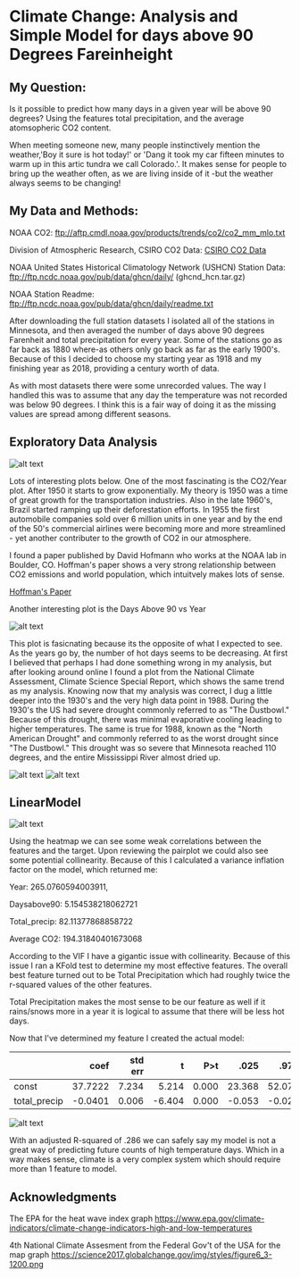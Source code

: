 # Climate Change: Analysis and Simple Model for days above 90 Degrees Fareinheight

## My Question:

Is it possible to predict how many days in a given year will be above 90 degrees? Using the features total precipitation, and the average atomsopheric CO2 content.





When meeting someone new, many people instinctively mention the weather,'Boy it sure is hot today!' or 'Dang it took my car fifteen minutes to warm up in this artic tundra we call Colorado.'. It makes sense for people to bring up the weather often, as we are living inside of it -but the weather always seems to be changing! 


## My Data and Methods:
NOAA CO2: 
ftp://aftp.cmdl.noaa.gov/products/trends/co2/co2_mm_mlo.txt

Division of Atmospheric Research, CSIRO CO2 Data: 
[CSIRO CO2 Data](https://cdiac.ess-dive.lbl.gov/ftp/trends/co2/lawdome.combined.dat)

NOAA United States Historical Climatology Network (USHCN) Station Data:
ftp://ftp.ncdc.noaa.gov/pub/data/ghcn/daily/ (ghcnd_hcn.tar.gz)

NOAA Station Readme:
ftp://ftp.ncdc.noaa.gov/pub/data/ghcn/daily/readme.txt

After downloading the full station datasets I isolated all of the stations in Minnesota, and then averaged the number of days above 90 degrees Farenheit and total precipitation for every year. Some of the stations go as far back as 1880 where-as others only go back as far as the early 1900's. Because of this I decided to choose my starting year as 1918 and my finishing year as 2018, providing a century worth of data. 

As with most datasets there were some unrecorded values. The way I handled this was to assume that any day the temperature was not recorded was below 90 degrees. I think this is a fair way of doing it as the missing values are spread among different seasons.

## Exploratory Data Analysis
![alt text](images/pairplot.png)

Lots of interesting plots below. One of the most fascinating is the CO2/Year plot. After 1950 it starts to grow exponentially. My theory is 1950 was a time of great growth for the transportation industries. Also in the late 1960's, Brazil started ramping up their deforestation efforts. In 1955 the first automobile companies sold over 6 million units in one year and by the end of the 50's commercial airlines were becoming more and more streamlined - yet another contributer to the growth of CO2 in our atmosphere.

I found a paper published by David Hofmann who works at the NOAA lab in Boulder, CO. Hoffman's paper shows a very strong relationship between CO2 emissions and world population, which intuitvely makes lots of sense.

[Hoffman's Paper](https://www.google.com/url?sa=t&rct=j&q=&esrc=s&source=web&cd=1&cad=rja&uact=8&ved=2ahUKEwjouuH2krzgAhWJrFQKHZilAm8QFjAAegQIChAC&url=https%3A%2F%2Fams.confex.com%2Fams%2Fpdfpapers%2F144105.pdf&usg=AOvVaw1Qgv2cLAc_YmQHCkt6mfOm)

Another interesting plot is the Days Above 90 vs Year

![alt text](images/zoomedindaysabove90.png)

This plot is fasicnating because its the opposite of what I expected to see. As the years go by, the number of hot days seems to be decreasing. At first I believed that perhaps I had done something wrong in my analysis, but after looking around online I found a plot from the National Climate Assessment, Climate Science Special Report, which shows the same trend as my analysis. Knowing now that my analysis was correct, I dug a little deeper into the 1930's and the very high data point in 1988. During the 1930's the US had severe drought commonly referred to as "The Dustbowl." Because of this drought, there was minimal evaporative cooling leading to higher temperatures. The same is true for 1988, known as the "North American Drought" and commonly referred to as the worst drought since "The Dustbowl." This drought was so severe that Minnesota reached 110 degrees, and the entire Mississippi River almost dried up.

![alt text](images/climatereport.png)
![alt text](images/high-low-temps-figure1-2016.png)


## LinearModel

![alt text](images/heatmap.png)

Using the heatmap we can see some weak correlations between the features and the target. Upon reviewing the pairplot we could also see some potential collinearity. Because of this I calculated a variance inflation factor on the model, which returned me:

Year: 265.0760594003911,	

Daysabove90: 5.154538218062721	

Total_precip: 82.11377868858722 	

Average CO2: 194.31840401673068

According to the VIF I have a gigantic issue with collinearity. Because of this issue I ran a KFold test to determine my most effective features. The overall best feature turned out to be Total Precipitation which had roughly twice the r-squared values of the other features.

Total Precipitation makes the most sense to be our feature as well if it rains/snows more in a year it is logical to assume that there will be less hot days.

Now that I've determined my feature I created the actual model:
                         


| | coef    	| std  err 	| t      	| P>t 	| .025  	|.975| adj r-squared|
|--------------|---------:|----------:|--------:|-------:|--------:|--------:|-----:|
| const        	| 37.7222 	| 7.234    	| 5.214  	| 0.000 	| 23.368 	| 52.076 	| 0.286|
| total_precip 	| -0.0401  	| 0.006   	| -6.404	| 0.000 	| -0.053  	| -0.028	




![alt text](images/Modelfitted.png)

With an adjusted R-squared of .286 we can safely say my model is not a great way of predicting future counts of high temperature days. Which in a way makes sense, climate is a very complex system which should require more than 1 feature to model.



## Acknowledgments
The EPA for the heat wave index graph 
https://www.epa.gov/climate-indicators/climate-change-indicators-high-and-low-temperatures

4th National Climate Assesment from the Federal Gov't of the USA for the map graph
https://science2017.globalchange.gov/img/styles/figure6_3-1200.png

